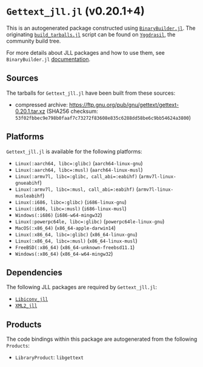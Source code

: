 # `Gettext_jll.jl` (v0.20.1+4)

This is an autogenerated package constructed using [`BinaryBuilder.jl`](https://github.com/JuliaPackaging/BinaryBuilder.jl). The originating [`build_tarballs.jl`](https://github.com/JuliaPackaging/Yggdrasil/blob/482c2219b14ab0c3ecb1927c4d161d4e0acf91c8/G/Gettext/build_tarballs.jl) script can be found on [`Yggdrasil`](https://github.com/JuliaPackaging/Yggdrasil/), the community build tree.

For more details about JLL packages and how to use them, see `BinaryBuilder.jl` [documentation](https://juliapackaging.github.io/BinaryBuilder.jl/dev/jll/).

## Sources

The tarballs for `Gettext_jll.jl` have been built from these sources:

* compressed archive: https://ftp.gnu.org/pub/gnu/gettext/gettext-0.20.1.tar.xz (SHA256 checksum: `53f02fbbec9e798b0faaf7c73272f83608e835c6288dd58be6c9bb54624a3800`)

## Platforms

`Gettext_jll.jl` is available for the following platforms:

* `Linux(:aarch64, libc=:glibc)` (`aarch64-linux-gnu`)
* `Linux(:aarch64, libc=:musl)` (`aarch64-linux-musl`)
* `Linux(:armv7l, libc=:glibc, call_abi=:eabihf)` (`armv7l-linux-gnueabihf`)
* `Linux(:armv7l, libc=:musl, call_abi=:eabihf)` (`armv7l-linux-musleabihf`)
* `Linux(:i686, libc=:glibc)` (`i686-linux-gnu`)
* `Linux(:i686, libc=:musl)` (`i686-linux-musl`)
* `Windows(:i686)` (`i686-w64-mingw32`)
* `Linux(:powerpc64le, libc=:glibc)` (`powerpc64le-linux-gnu`)
* `MacOS(:x86_64)` (`x86_64-apple-darwin14`)
* `Linux(:x86_64, libc=:glibc)` (`x86_64-linux-gnu`)
* `Linux(:x86_64, libc=:musl)` (`x86_64-linux-musl`)
* `FreeBSD(:x86_64)` (`x86_64-unknown-freebsd11.1`)
* `Windows(:x86_64)` (`x86_64-w64-mingw32`)

## Dependencies

The following JLL packages are required by `Gettext_jll.jl`:

* [`Libiconv_jll`](https://github.com/JuliaBinaryWrappers/Libiconv_jll.jl)
* [`XML2_jll`](https://github.com/JuliaBinaryWrappers/XML2_jll.jl)

## Products

The code bindings within this package are autogenerated from the following `Products`:

* `LibraryProduct`: `libgettext`
